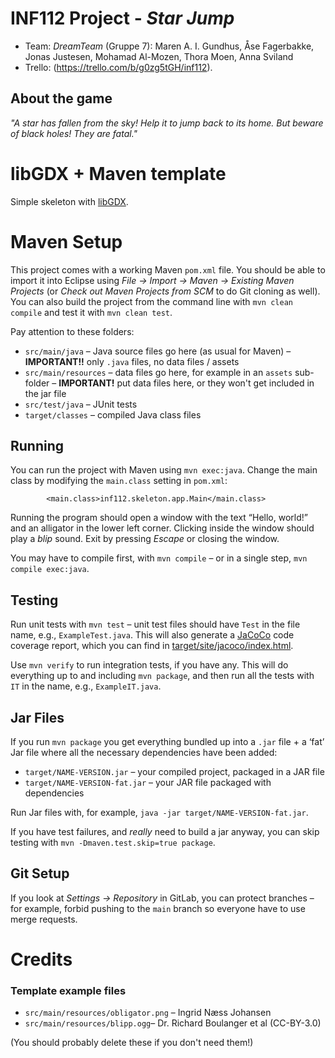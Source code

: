 # INF112 Project - *Star Jump*

* Team: *DreamTeam* (Gruppe 7): Maren A. I. Gundhus, Åse Fagerbakke, Jonas Justesen, Mohamad Al-Mozen, Thora Moen, Anna Sviland
* Trello: (https://trello.com/b/g0zg5tGH/inf112).

## About the game
*"A star has fallen from the sky! Help it to jump back to its home. But beware of black holes! They are fatal."*

# libGDX + Maven template 
Simple skeleton with [libGDX](https://libgdx.com/). 

# Maven Setup
This project comes with a working Maven `pom.xml` file. You should be able to import it into Eclipse using *File → Import → Maven → Existing Maven Projects* (or *Check out Maven Projects from SCM* to do Git cloning as well). You can also build the project from the command line with `mvn clean compile` and test it with `mvn clean test`.

Pay attention to these folders:
* `src/main/java` – Java source files go here (as usual for Maven) – **IMPORTANT!!** only `.java` files, no data files / assets
* `src/main/resources` – data files go here, for example in an `assets` sub-folder – **IMPORTANT!** put data files here, or they won't get included in the jar file
* `src/test/java` – JUnit tests
* `target/classes` – compiled Java class files

## Running
You can run the project with Maven using `mvn exec:java`. Change the main class by modifying the `main.class` setting in `pom.xml`:

```
        <main.class>inf112.skeleton.app.Main</main.class>
```

Running the program should open a window with the text “Hello, world!” and an alligator in the lower left corner.  Clicking inside the window should play a *blip* sound. Exit by pressing *Escape* or closing the window.

You may have to compile first, with `mvn compile` – or in a single step, `mvn compile exec:java`.

## Testing
Run unit tests with `mvn test` – unit test files should have `Test` in the file name, e.g., `ExampleTest.java`. This will also generate a [JaCoCo](https://www.jacoco.org/jacoco) code coverage report, which you can find in [target/site/jacoco/index.html](target/site/jacoco/index.html).

Use `mvn verify` to run integration tests, if you have any. This will do everything up to and including `mvn package`, and then run all the tests with `IT` in the name, e.g., `ExampleIT.java`.

## Jar Files

If you run `mvn package` you get everything bundled up into a `.jar` file + a ‘fat’ Jar file where all the necessary dependencies have been added:

* `target/NAME-VERSION.jar` – your compiled project, packaged in a JAR file
* `target/NAME-VERSION-fat.jar` – your JAR file packaged with dependencies

Run Jar files with, for example, `java -jar target/NAME-VERSION-fat.jar`.


If you have test failures, and *really* need to build a jar anyway, you can skip testing with `mvn -Dmaven.test.skip=true package`.

## Git Setup
If you look at *Settings → Repository* in GitLab, you can protect branches – for example, forbid pushing to the `main` branch so everyone have to use merge requests.


# Credits

### Template example files
* `src/main/resources/obligator.png` – Ingrid Næss Johansen
* `src/main/resources/blipp.ogg`– Dr. Richard Boulanger et al (CC-BY-3.0)

(You should probably delete these if you don't need them!)



